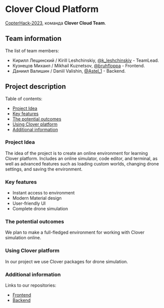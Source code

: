 # Clover Cloud Platform

[CopterHack-2023](copterhack2023.md), команда **Clover Cloud Team**.

## Team information

The list of team members:

* Кирилл Лещинский / Kirill Leshchinskiy, [@k_leshchinskiy](https://t.me/k_leshchinskiy) - TeamLead.
* Кузнецов Михаил / Mikhail Kuznetsov, [@bruhfloppa](https://t.me/bruhfloppa) - Frontend.
* Даниил Валишин / Daniil Valishin, [@Astel_1](https://t.me/Astel_1) - Backend.

## Project description

Table of contents:

* [Project Idea](#idea)
* [Key features](#features)
* [The potential outcomes](#outcomes)
* [Using Clover platform](#platform)
* [Additional information](#info)

### <a name='idea'></a>Project Idea

The idea of the project is to create an online environment for learning Clover platform. Includes an online simulator, code editor, and terminal, as well as advanced features such as loading custom worlds, changing drone settings, and saving the environment.

### <a name='features'></a>Key features

* Instant access to environment
* Modern Material design
* User-friendly UI
* Complete drone simulation

### <a name='outcomes'></a>The potential outcomes

We plan to make a full-fledged environment for working with Clover simulation online.

### <a name='platform'></a>Using Clover platform

In our project we use Clover packages for drone simulation.

### <a name='info'></a>Additional information

Links to our repositories:
* [Frontend](https://github.com/DevMBS/clover-cloud-platform-frontend)
* [Backend](https://github.com/Astel-d/clover-cloud-platform-backend)

